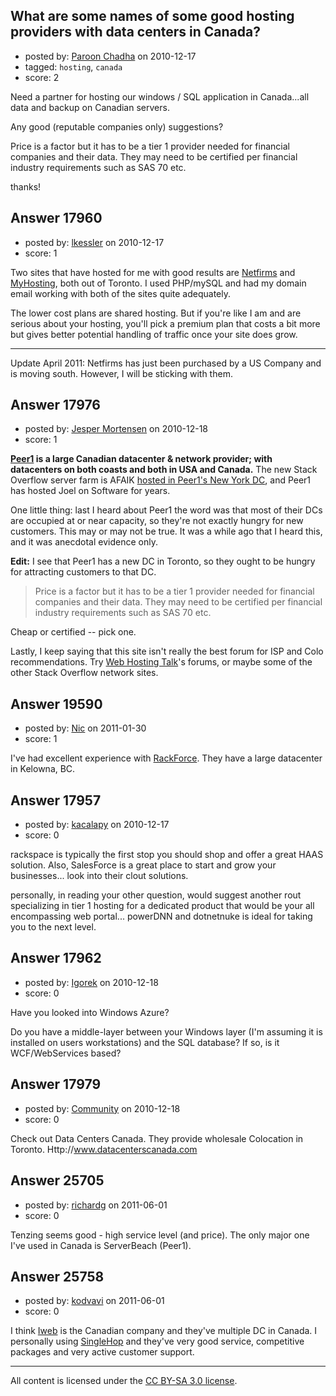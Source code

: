 ## What are some names of some good hosting providers with data centers in Canada?

- posted by: [Paroon Chadha](https://stackexchange.com/users/-1/5991-paroon-chadha) on 2010-12-17
- tagged: `hosting`, `canada`
- score: 2

Need a partner for hosting our windows / SQL application in Canada...all data and backup on Canadian servers.

Any good (reputable companies only) suggestions?

Price is a factor but it has to be a tier 1 provider needed for financial companies and their data. They may need to be certified per financial industry requirements such as SAS 70 etc.

thanks!


## Answer 17960

- posted by: [lkessler](https://stackexchange.com/users/-1/1491-lkessler) on 2010-12-17
- score: 1

<p>Two sites that have hosted for me with good results are <a href="http://www.netfirms.ca" rel="nofollow">Netfirms</a> and <a href="http://www.myhosting.com" rel="nofollow">MyHosting</a>, both out of Toronto. I used PHP/mySQL and had my domain email working with both of the sites quite adequately. </p>

<p>The lower cost plans are shared hosting. But if you're like I am and are serious about your hosting, you'll pick a premium plan that costs a bit more but gives better potential handling of traffic once your site does grow.</p>

<hr>

<p>Update April 2011: Netfirms has just been purchased by a US Company and is moving south. However, I will be sticking with them.</p>



## Answer 17976

- posted by: [Jesper Mortensen](https://stackexchange.com/users/-1/1261-jesper-mortensen) on 2010-12-18
- score: 1

<p><strong><a href="http://www.peer1.com" rel="nofollow">Peer1</a> is a large Canadian datacenter &amp; network provider; with datacenters on both coasts and both in USA and Canada.</strong> The new Stack Overflow server farm is AFAIK <a href="http://blog.serverfault.com/post/1432571770/" rel="nofollow">hosted in Peer1's New York DC</a>, and Peer1 has hosted Joel on Software for years.</p>

<p>One little thing: last I heard about Peer1 the word was that most of their DCs are occupied at or near capacity, so they're not exactly hungry for new customers. This may or may not be true. It was a while ago that I heard this, and it was anecdotal evidence only.</p>

<p><strong>Edit:</strong> I see that Peer1 has a new DC in Toronto, so they ought to be hungry for attracting customers to that DC.</p>

<blockquote>
  <p>Price is a factor but it has to be a tier 1 provider needed for financial companies and their data. They may need to be certified per financial industry requirements such as SAS 70 etc.</p>
</blockquote>

<p>Cheap or certified -- pick one.</p>

<p>Lastly, I keep saying that this site isn't really the best forum for ISP and Colo recommendations. Try <a href="http://www.webhostingtalk.com/" rel="nofollow">Web Hosting Talk</a>'s forums, or maybe some of the other Stack Overflow network sites.</p>



## Answer 19590

- posted by: [Nic](https://stackexchange.com/users/-1/6921-nic) on 2011-01-30
- score: 1

I've had excellent experience with [RackForce](http://www.rackforce.com/index.html). They have a large datacenter in Kelowna, BC.


## Answer 17957

- posted by: [kacalapy](https://stackexchange.com/users/-1/6049-kacalapy) on 2010-12-17
- score: 0

rackspace is typically the first stop you should shop and offer a great HAAS solution.
Also, SalesForce is a great place to start and grow your businesses... look into their clout solutions.

personally, in reading your other question, would suggest another rout specializing in tier 1 hosting for a dedicated product that would be your all encompassing web portal... powerDNN and dotnetnuke is ideal for taking you to the next level.



## Answer 17962

- posted by: [Igorek](https://stackexchange.com/users/-1/4395-igorek) on 2010-12-18
- score: 0

Have you looked into Windows Azure?  

Do you have a middle-layer between your Windows layer (I'm assuming it is installed on users workstations) and the SQL database?  If so, is it WCF/WebServices based? 


## Answer 17979

- posted by: [Community](https://stackexchange.com/users/-1/-1-community) on 2010-12-18
- score: 0

Check out Data Centers Canada.  They provide wholesale Colocation in Toronto.  Http://www.datacenterscanada.com


## Answer 25705

- posted by: [richardg](https://stackexchange.com/users/-1/10674-richardg) on 2011-06-01
- score: 0

Tenzing seems good - high service level (and price). The only major one I've used in Canada is ServerBeach (Peer1).


## Answer 25758

- posted by: [kodvavi](https://stackexchange.com/users/-1/10968-kodvavi) on 2011-06-01
- score: 0

<p>I think <a href="http://www.iweb.com/" rel="nofollow">Iweb</a> is the Canadian company and they've multiple DC in Canada. I personally using <a href="http://www.singlehop.com" rel="nofollow">SingleHop</a> and they've very good service, competitive packages and very active customer support.</p>




---

All content is licensed under the [CC BY-SA 3.0 license](https://creativecommons.org/licenses/by-sa/3.0/).
